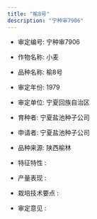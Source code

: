 ```yaml
---
title: "榆8号"
description: "宁种审7906"
---
```

* 审定编号:  宁种审7906

*  作物名称:  小麦

*  品种名称:  榆8号

*  审定年份:  1979

*  审定单位:  宁夏回族自治区

* 育种者:  宁夏盐池种子公司

*  申请者:  宁夏盐池种子公司

*  品种来源:  陕西榆林

*  特征特性 : 

 
*  产量表现 : 


*  栽培技术要点 : 


*  审定意见 : 

